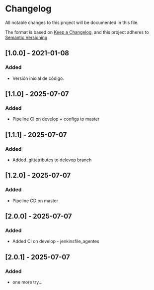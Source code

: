 # Changelog
All notable changes to this project will be documented in this file.

The format is based on [Keep a Changelog](https://keepachangelog.com/en/1.0.0/),
and this project adheres to [Semantic Versioning](https://semver.org/spec/v2.0.0.html).

## [1.0.0] - 2021-01-08
### Added
- Versión inicial de código.

## [1.1.0] - 2025-07-07
### Added
- Pipeline CI on develop + configs to master

## [1.1.1] - 2025-07-07
### Added
- Added .gittatributes to delevop branch

## [1.2.0] - 2025-07-07
### Added
- Pipeline CD on master

## [2.0.0] - 2025-07-07
### Added
- Added CI on develop - jenkinsfile_agentes

## [2.0.1] - 2025-07-07
### Added
- one more try...